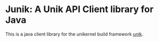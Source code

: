 # Junik: A Unik API Client library for Java

This is a java client library for the unikernel build framework [unik](https://github.com/solo-io/unik). 

